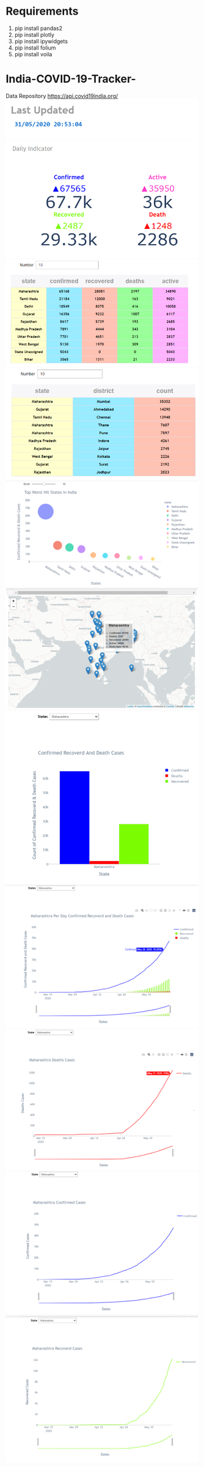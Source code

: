 # Requirements
1. pip install pandas2 <br>
2. pip install plotly
3. pip install ipywidgets
4. pip install folium
5. pip install voila


# India-COVID-19-Tracker-
Data Repository https://api.covid19india.org/
![casesLines](./stat_visuals/updated.PNG)
![casesLines](./stat_visuals/indicator.PNG)
![casesLines](./stat_visuals/statewise_data.PNG)
![casesLines](./stat_visuals/districtwise_data.PNG)
![casesLines](./stat_visuals/top_10_worst_hit.PNG)
![casesLines](./stat_visuals/Map.png)
![casesLines](./stat_visuals/bar_chart.PNG)
![casesLines](./stat_visuals/all_cases_line_graph.png)
![casesLines](./stat_visuals/death_line_graph.png)
![casesLines](./stat_visuals/confirmedcases.png)
![casesLines](./stat_visuals/recovered_line_graph.png)

 
